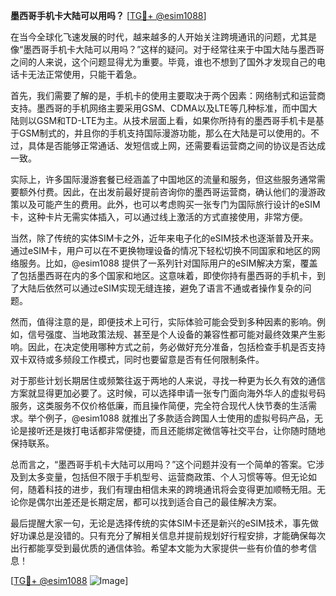 **墨西哥手机卡大陆可以用吗？** [[TG💪+ @esim1088](https://t.me/s/esim1088)]

在当今全球化飞速发展的时代，越来越多的人开始关注跨境通讯的问题，尤其是像“墨西哥手机卡大陆可以用吗？”这样的疑问。对于经常往来于中国大陆与墨西哥之间的人来说，这个问题显得尤为重要。毕竟，谁也不想到了国外才发现自己的电话卡无法正常使用，只能干着急。

首先，我们需要了解的是，手机卡的使用主要取决于两个因素：网络制式和运营商支持。墨西哥的手机网络主要采用GSM、CDMA以及LTE等几种标准，而中国大陆则以GSM和TD-LTE为主。从技术层面上看，如果你所持有的墨西哥手机卡是基于GSM制式的，并且你的手机支持国际漫游功能，那么在大陆是可以使用的。不过，具体是否能够正常通话、发短信或上网，还需要看运营商之间的协议是否达成一致。

实际上，许多国际漫游套餐已经涵盖了中国地区的流量和服务，但这些服务通常需要额外付费。因此，在出发前最好提前咨询你的墨西哥运营商，确认他们的漫游政策以及可能产生的费用。此外，也可以考虑购买一张专门为国际旅行设计的eSIM卡，这种卡片无需实体插入，可以通过线上激活的方式直接使用，非常方便。

当然，除了传统的实体SIM卡之外，近年来电子化的eSIM技术也逐渐普及开来。通过eSIM卡，用户可以在不更换物理设备的情况下轻松切换不同国家和地区的网络服务。比如，@esim1088 提供了一系列针对国际用户的eSIM解决方案，覆盖了包括墨西哥在内的多个国家和地区。这意味着，即使你持有墨西哥的手机卡，到了大陆后依然可以通过eSIM实现无缝连接，避免了语言不通或者操作复杂的问题。

然而，值得注意的是，即便技术上可行，实际体验可能会受到多种因素的影响。例如，信号强度、当地政策法规、甚至是个人设备的兼容性都可能对最终效果产生影响。因此，在决定使用哪种方式之前，务必做好充分准备，包括检查手机是否支持双卡双待或多频段工作模式，同时也要留意是否有任何限制条件。

对于那些计划长期居住或频繁往返于两地的人来说，寻找一种更为长久有效的通信方案就显得更加必要了。这时候，可以选择申请一张专门面向海外华人的虚拟号码服务，这类服务不仅价格低廉，而且操作简便，完全符合现代人快节奏的生活需求。举个例子，@esim1088 就推出了多款适合跨国人士使用的虚拟号码产品，无论是接听还是拨打电话都非常便捷，而且还能绑定微信等社交平台，让你随时随地保持联系。

总而言之，“墨西哥手机卡大陆可以用吗？”这个问题并没有一个简单的答案。它涉及到太多变量，包括但不限于手机型号、运营商政策、个人习惯等等。但无论如何，随着科技的进步，我们有理由相信未来的跨境通讯将会变得更加顺畅无阻。无论你是偶尔出差还是长期定居，都可以找到适合自己的最佳解决方案。

最后提醒大家一句，无论是选择传统的实体SIM卡还是新兴的eSIM技术，事先做好功课总是没错的。只有充分了解相关信息并提前规划好行程安排，才能确保每次出行都能享受到最优质的通信体验。希望本文能为大家提供一些有价值的参考信息！

[[TG💪+ @esim1088](https://t.me/s/esim1088) ![Image](https://i.postimg.cc/4NQfJmqS/Snipaste-2025-05-13-00-14-12.png)]